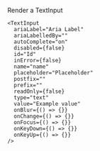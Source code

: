 Render a TextInput

    <TextInput
      ariaLabel="Aria Label"
      ariaLabelledBy=""
      autoComplete="on"
      disabled={false}
      id="Id"
      inError={false}
      name="name"
      placeholder="Placeholder"
      postfix=""
      prefix=""
      readOnly={false}
      type="text"
      value="Example value"
      onBlur={() => {}}
      onChange={() => {}}
      onFocus={() => {}}
      onKeyDown={() => {}}
      onKeyUp={() => {}}
    />
